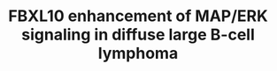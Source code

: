 ---
annotations:
- id: DOID:0050745
  parent: disease of cellular proliferation
  type: Disease Ontology
  value: diffuse large B-cell lymphoma
- id: PW:0000602
  parent: signaling pathway
  type: Pathway Ontology
  value: altered extracellular signal-regulated Raf/Mek/Erk signaling pathway
- id: DOID:14566
  parent: disease of cellular proliferation
  type: Disease Ontology
  value: disease of cellular proliferation
authors:
- Khanspers
citedin:
- link: PMC8751594
  title: DNA methylation of ARHGAP30 is negatively associated with ARHGAP30 expression
    in lung adenocarcinoma, which reduces tumor immunity and is detrimental to patient
    survival (2021)
communities:
- CPTAC
- Diseases
description: FBXL10, a member of Polycomb repressive complexes, is overexpressed in
  human diffuse large B-cell lymphoma tissues and cell lines. FBXL10 silences the
  expression of DUSP6 through recruitment of polycomb repressuive complexes, which
  leads to the deposition of repressive histone modifications in the DUPS6 promoter.
  DUSP6 is a ERK1/2 (MAPK1/MAPK3) phosphatase and with lower levels of DUSP6, ERK1/2
  remain phosphorylated and thus activates downstream ERK/MAPK signaling and ultimately
  cell proliferation. Based on figure 7 in [https://www.ncbi.nlm.nih.gov/pmc/articles/PMC5833345/
  Zhao et al]
last-edited: 2019-03-20
ndex: dab071d9-8b6b-11eb-9e72-0ac135e8bacf
organisms:
- Homo sapiens
redirect_from:
- /index.php/Pathway:WP4553
- /instance/WP4553
- /instance/WP4553_rr103606
revision: r103606
schema-jsonld:
- '@context': https://schema.org/
  '@id': https://wikipathways.github.io/pathways/WP4553.html
  '@type': Dataset
  creator:
    '@type': Organization
    name: WikiPathways
  description: FBXL10, a member of Polycomb repressive complexes, is overexpressed
    in human diffuse large B-cell lymphoma tissues and cell lines. FBXL10 silences
    the expression of DUSP6 through recruitment of polycomb repressuive complexes,
    which leads to the deposition of repressive histone modifications in the DUPS6
    promoter. DUSP6 is a ERK1/2 (MAPK1/MAPK3) phosphatase and with lower levels of
    DUSP6, ERK1/2 remain phosphorylated and thus activates downstream ERK/MAPK signaling
    and ultimately cell proliferation. Based on figure 7 in [https://www.ncbi.nlm.nih.gov/pmc/articles/PMC5833345/
    Zhao et al]
  keywords:
  - BCL6
  - BCOR
  - DUSP6
  - EED
  - EZH2
  - FBXL10
  - H2AFB1
  - H2AFB2
  - H2AFB3
  - H2AFJ
  - H2AFV
  - H2AFX
  - H2AFY
  - H2AFY2
  - H2AFZ
  - H3F3A
  - H3F3B
  - HIST1H3A
  - HIST1H3B
  - HIST1H3C
  - HIST1H3D
  - HIST1H3E
  - HIST1H3F
  - HIST1H3G
  - HIST1H3H
  - HIST1H3I
  - HIST1H3J
  - HIST2H3A
  - HIST2H3C
  - HIST2H3D
  - MAPK1
  - MAPK3
  - PCGF1
  - RNF2
  - SUZ12
  license: CC0
  name: FBXL10 enhancement of MAP/ERK signaling in diffuse large B-cell lymphoma
seo: CreativeWork
title: FBXL10 enhancement of MAP/ERK signaling in diffuse large B-cell lymphoma
wpid: WP4553
---